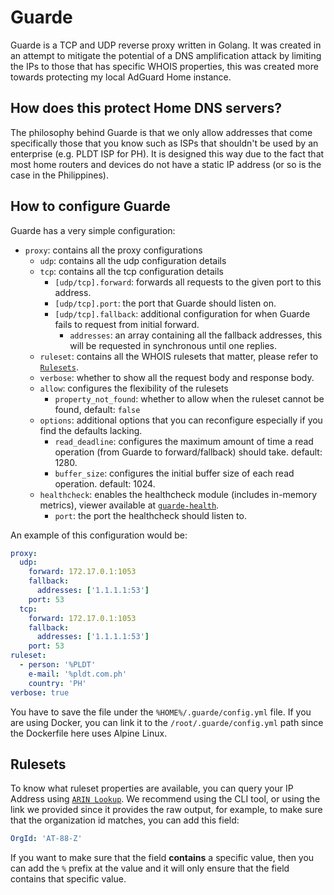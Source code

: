 # Guarde

Guarde is a TCP and UDP reverse proxy written in Golang. It was created in an attempt to mitigate the potential of a 
DNS amplification attack by limiting the IPs to those that has specific WHOIS properties, this was created more towards 
protecting my local AdGuard Home instance.

## How does this protect Home DNS servers?

The philosophy behind Guarde is that we only allow addresses that come specifically those that you know such as 
ISPs that shouldn't be used by an enterprise (e.g. PLDT ISP for PH). It is designed this way due to the fact that 
most home routers and devices do not have a static IP address (or so is the case in the Philippines).

## How to configure Guarde

Guarde has a very simple configuration:
- `proxy`: contains all the proxy configurations
  - `udp`: contains all the udp configuration details
  - `tcp`: contains all the tcp configuration details
    - `[udp/tcp].forward`: forwards all requests to the given port to this address.
    - `[udp/tcp].port`: the port that Guarde should listen on.
    - `[udp/tcp].fallback`: additional configuration for when Guarde fails to request from initial forward.
      - `addresses`: an array containing all the fallback addresses, this will be requested in synchronous until one replies.
  - `ruleset`: contains all the WHOIS rulesets that matter, please refer to [`Rulesets`](#rulesets).
  - `verbose`: whether to show all the request body and response body.
  - `allow`: configures the flexibility of the rulesets
    - `property_not_found`: whether to allow when the ruleset cannot be found, default: `false`
  - `options`: additional options that you can reconfigure especially if you find the defaults lacking.
    - `read_deadline`: configures the maximum amount of time a read operation (from Guarde to forward/fallback) should take. default: 1280.
    - `buffer_size`: configures the initial buffer size of each read operation. default: 1024.
  - `healthcheck`: enables the healthcheck module (includes in-memory metrics), viewer available at [`guarde-health`](https://github.com/ShindouMihou/guarde-health).
    - `port`: the port the healthcheck should listen to. 

An example of this configuration would be:
```yaml
proxy:
  udp:
    forward: 172.17.0.1:1053
    fallback:
      addresses: ['1.1.1.1:53']
    port: 53
  tcp:
    forward: 172.17.0.1:1053
    fallback:
      addresses: ['1.1.1.1:53']
    port: 53
ruleset:
  - person: '%PLDT'
    e-mail: '%pldt.com.ph'
    country: 'PH'
verbose: true
```

You have to save the file under the `%HOME%/.guarde/config.yml` file. If you are using Docker, you can link it to the 
`/root/.guarde/config.yml` path since the Dockerfile here uses Alpine Linux.

## Rulesets

To know what ruleset properties are available, you can query your IP Address using [`ARIN Lookup`](https://mxtoolbox.com/arin.aspx). We 
recommend using the CLI tool, or using the link we provided since it provides the raw output, for example, to make sure that the organization 
id matches, you can add this field:
```yaml
OrgId: 'AT-88-Z'
```

If you want to make sure that the field **contains** a specific value, then you can add the `%` prefix at the value and it will 
only ensure that the field contains that specific value.
